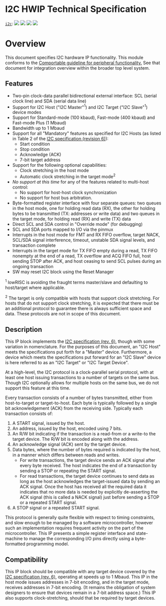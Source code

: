# I2C HWIP Technical Specification

[`i2c`](https://reports.opentitan.org/hw/ip/i2c/dv/latest/report.html):
![](https://dashboards.lowrisc.org/badges/dv/i2c/test.svg)
![](https://dashboards.lowrisc.org/badges/dv/i2c/passing.svg)
![](https://dashboards.lowrisc.org/badges/dv/i2c/functional.svg)
![](https://dashboards.lowrisc.org/badges/dv/i2c/code.svg)

# Overview

This document specifies I2C hardware IP functionality.
This module conforms to the [Comportable guideline for peripheral functionality.](../../../doc/contributing/hw/comportability/README.md)
See that document for integration overview within the broader top level system.

## Features

- Two-pin clock-data parallel bidirectional external interface: SCL (serial clock line) and SDA (serial data line)
- Support for I2C Host ("I2C Master"<sup>1</sup>) and I2C Target ("I2C Slave"<sup>1</sup>) device modes
- Support for Standard-mode (100 kbaud), Fast-mode (400 kbaud) and Fast-mode Plus (1 Mbaud)
- Bandwidth up to 1 Mbaud
- Support for all "Mandatory" features as specified for I2C Hosts (as listed in Table 2 of the [I2C specification (revision 6)](https://web.archive.org/web/20210813122132/https://www.nxp.com/docs/en/user-guide/UM10204.pdf)):
    - Start condition
    - Stop condition
    - Acknowledge (ACK)
    - 7-bit target address
- Support for the following optional capabilities:
    - Clock stretching in the host mode
    - Automatic clock stretching in the target mode<sup>2</sup>
- *No support at this time* for any of the features related to multi-host control:
    - No support for host-host clock synchronization
    - No support for host bus arbitration.
- Byte-formatted register interface with four separate queues: two queues in the host mode, one for holding read data (RX), the other for holding bytes to be transmitted (TX: addresses or write data) and two queues in the target mode, for holding read (RX) and write (TX) data
- Direct SCL and SDA control in "Override mode" (for debugging)
- SCL and SDA ports mapped to I/O via the pinmux
- Interrupts in the host mode for FMT and RX FIFO overflow, target NACK, SCL/SDA signal interference, timeout, unstable SDA signal levels, and transaction complete
- Interrupts in the target mode for TX FIFO empty during a read, TX FIFO nonempty at the end of a read, TX overflow and ACQ FIFO full, host sending STOP after ACK, and host ceasing to send SCL pulses during an ongoing transaction
- SW may reset I2C block using the Reset Manager

<sup>1</sup> lowRISC is avoiding the fraught terms master/slave and defaulting to host/target where applicable.

<sup>2</sup> The target is only compatible with hosts that support clock stretching.
For hosts that do not support clock stretching, it is expected that there must be an additional protocol to guarantee there is always sufficient space and data.
These protocols are not in scope of this document.

## Description

This IP block implements the [I2C specification (rev. 6)](https://web.archive.org/web/20210813122132/https://www.nxp.com/docs/en/user-guide/UM10204.pdf), though with some variation in nomenclature.
For the purposes of this document, an "I2C Host" meets the specifications put forth for a "Master" device.
Furthermore, a device which meets the specifications put forward for an "I2C Slave" device is here referred to as an "I2C Target" or "I2C Target Device".

At a high-level, the I2C protocol is a clock-parallel serial protocol, with at least one host issuing transactions to a number of targets on the same bus.
Though I2C optionally allows for multiple hosts on the same bus, we do not support this feature at this time.

Every transaction consists of a number of bytes transmitted, either from host-to-target or target-to-host.
Each byte is typically followed by a single bit acknowledgement (ACK) from the receiving side.
Typically each transaction consists of:
1. A START signal, issued by the host.
1. An address, issued by the host, encoded using 7 bits.
1. An R/W bit indicating if the transaction is a read-from or a write-to the target device.
The R/W bit is encoded along with the address.
1. An acknowledge signal (ACK) sent by the target device.
1. Data bytes, where the number of bytes required is indicated by the host,
in a manner which differs between reads and writes.
    - For write transactions, the target device sends an ACK signal after every byte received.
    The host indicates the end of a transaction by sending a STOP or repeating the START signal.
    - For read transactions, the target device continues to send data as long as the host acknowledges the target-issued data by sending an ACK signal.
    Once the host has received all the required data it indicates that no more data is needed by explicitly de-asserting the ACK signal (this is called a NACK signal) just before sending a STOP or a repeated START signal.
1. A STOP signal or a repeated START signal.

This protocol is generally quite flexible with respect to timing constraints, and slow enough to be managed by a software microcontroller, however such an implementation requires frequent activity on the part of the microcontroller.
This IP presents a simple register interface and state-machine to manage the corresponding I/O pins directly using a byte-formatted programming model.

## Compatibility

This IP block should be compatible with any target device covered by the [I2C specification (rev. 6)](https://web.archive.org/web/20210813122132/https://www.nxp.com/docs/en/user-guide/UM10204.pdf), operating at speeds up to 1 Mbaud.
This IP in the host mode issues addresses in 7-bit encoding, and in the target mode, receives addresses in 7-bit encoding.
(It remains the obligation of system designers to ensure that devices remain in a 7-bit address space.)
This IP also supports clock-stretching, should that be required by target devices.
